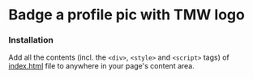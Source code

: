 Badge a profile pic with TMW logo
====

### Installation

Add all the contents (incl. the  `<div>`, `<style>` and `<script>` tags) of <u>index.html</u> file to anywhere in your page's content area.